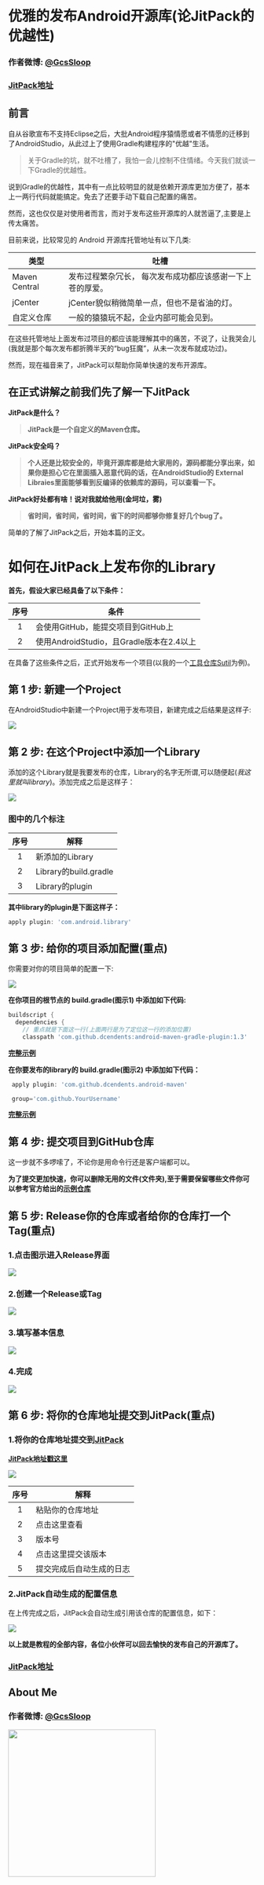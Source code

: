 # 优雅的发布Android开源库(论JitPack的优越性)
### 作者微博: <a href="http://weibo.com/GcsSloop" target="_blank">@GcsSloop</a>
### [JitPack地址](https://jitpack.io)

## 前言
自从谷歌宣布不支持Eclipse之后，大批Android程序猿情愿或者不情愿的迁移到了AndroidStudio，从此过上了使用Gradle构建程序的"优越"生活。

> 关于Gradle的坑，就不吐槽了，我怕一会儿控制不住情绪。今天我们就谈一下Gradle的优越性。

说到Gradle的优越性，其中有一点比较明显的就是依赖开源库更加方便了，基本上一两行代码就能搞定。免去了还要手动下载自己配置的痛苦。

然而，这也仅仅是对使用者而言，而对于发布这些开源库的人就苦逼了,主要是上传太痛苦。

目前来说，比较常见的 Android 开源库托管地址有以下几类:

类型          |   吐槽
------------- | ------------
Maven Central | 发布过程繁杂冗长， 每次发布成功都应该感谢一下上苍的厚爱。
jCenter       | jCenter貌似稍微简单一点，但也不是省油的灯。 
自定义仓库    | 一般的猿猿玩不起，企业内部可能会见到。

在这些托管地址上面发布过项目的都应该能理解其中的痛苦，不说了，让我哭会儿(我就是那个每次发布都折腾半天的“bug狂魔”，从未一次发布就成功过)。

然而，现在福音来了，JitPack可以帮助你简单快速的发布开源库。

## 在正式讲解之前我们先了解一下JitPack

**JitPack是什么？**

> **JitPack是一个自定义的Maven仓库。**

**JitPack安全吗？**

> **个人还是比较安全的，毕竟开源库都是给大家用的，源码都能分享出来，如果你是担心它在里面插入恶意代码的话，在AndroidStudio的 External Libraies里面能够看到反编译的依赖库的源码，可以查看一下。**

**JitPack好处都有啥！说对我就给他用(金坷垃，雾)**

> **省时间，省时间，省时间，省下的时间都够你修复好几个bug了。**

简单的了解了JitPack之后，开始本篇的正文。


# 如何在JitPack上发布你的Library

**首先，假设大家已经具备了以下条件：**

序号 | 条件
:---:|---------
  1  | 会使用GitHub，能提交项目到GitHub上
  2  | 使用AndroidStudio，且Gradle版本在2.4以上

在具备了这些条件之后，正式开始发布一个项目(以我的一个[工具仓库Sutil](https://github.com/GcsSloop/SUtil)为例)。

## 第 1 步: 新建一个Project

在AndroidStudio中新建一个Project用于发布项目，新建完成之后结果是这样子:

![](http://ww1.sinaimg.cn/large/005Xtdi2jw1f239wl5amtj30rs0gon0g.jpg)

## 第 2 步: 在这个Project中添加一个Library

添加的这个Library就是我要发布的仓库，Library的名字无所谓,可以随便起(*我这里就叫library*)。添加完成之后是这样子：

![](http://ww2.sinaimg.cn/large/005Xtdi2jw1f239xb835xj30rs0gowiv.jpg)

### 图中的几个标注

序号 | 解释
:---:|-------
  1  | 新添加的Library
  2  | Library的build.gradle 
  3  | Library的plugin

**其中library的plugin是下面这样子：**

``` gradle
apply plugin: 'com.android.library'
```

## 第 3 步: 给你的项目添加配置(重点)

你需要对你的项目简单的配置一下:

![](http://ww4.sinaimg.cn/large/005Xtdi2jw1f239y5xsj4j30rs0gowit.jpg)

**在你项目的根节点的 build.gradle(图示1) 中添加如下代码:**

``` gradle
buildscript { 
  dependencies {
    // 重点就是下面这一行(上面两行是为了定位这一行的添加位置)
    classpath 'com.github.dcendents:android-maven-gradle-plugin:1.3' 
```
**[完整示例](https://github.com/GcsSloop/SUtil/blob/master/build.gradle)**

**在你要发布的library的 build.gradle(图示2) 中添加如下代码：**

``` gradle
 apply plugin: 'com.github.dcendents.android-maven'  

 group='com.github.YourUsername'
```
**[完整示例](https://github.com/GcsSloop/SUtil/blob/master/library/build.gradle)**

## 第 4 步: 提交项目到GitHub仓库

这一步就不多啰嗦了，不论你是用命令行还是客户端都可以。

**为了提交更加快速，你可以删除无用的文件(文件夹),至于需要保留哪些文件你可以参考官方给出的[示例仓库](https://github.com/jitpack/android-example)**

## 第 5 步: Release你的仓库或者给你的仓库打一个Tag(重点)

### 1.点击图示进入Release界面
![](http://ww3.sinaimg.cn/large/005Xtdi2jw1f239yqr44cj30rs0goadk.jpg)

### 2.创建一个Release或Tag
![](http://ww3.sinaimg.cn/large/005Xtdi2jw1f239z1dnr8j30rs0goaco.jpg)

### 3.填写基本信息
![](http://ww4.sinaimg.cn/large/005Xtdi2jw1f239zctc5xj30rs0goq7w.jpg)

### 4.完成
![](http://ww1.sinaimg.cn/large/005Xtdi2jw1f239zpfkcwj30rs0gogns.jpg)

## 第 6 步: 将你的仓库地址提交到JitPack(重点)

### 1.将你的仓库地址提交到[JitPack](https://jitpack.io)
**[JitPack地址戳这里](https://jitpack.io)**

![](http://ww3.sinaimg.cn/large/005Xtdi2jw1f23a055uoej30rs0godi0.jpg)

序号 | 解释
:---:|--------
  1  | 粘贴你的仓库地址
  2  | 点击这里查看
  3  | 版本号
  4  | 点击这里提交该版本
  5  | 提交完成后自动生成的日志

### 2.JitPack自动生成的配置信息
在上传完成之后，JitPack会自动生成引用该仓库的配置信息，如下：

![](http://ww4.sinaimg.cn/large/005Xtdi2jw1f23a0fd5iyj30rs0gotb2.jpg)

**以上就是教程的全部内容，各位小伙伴可以回去愉快的发布自己的开源库了。**
### [JitPack地址](https://jitpack.io)

## About Me

### 作者微博: <a href="http://weibo.com/GcsSloop" target="_blank">@GcsSloop</a>

<a href="https://github.com/GcsSloop/AndroidNote/blob/magic-world/FINDME.md" target="_blank"> <img src="http://ww4.sinaimg.cn/large/005Xtdi2gw1f1qn89ihu3j315o0dwwjc.jpg" width=300/> </a>
